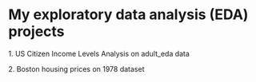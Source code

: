 # My exploratory data analysis (EDA) projects

<p> 1. US Citizen Income Levels Analysis on adult_eda data</p> 
<p> 2. Boston housing prices on 1978 dataset</p> 
